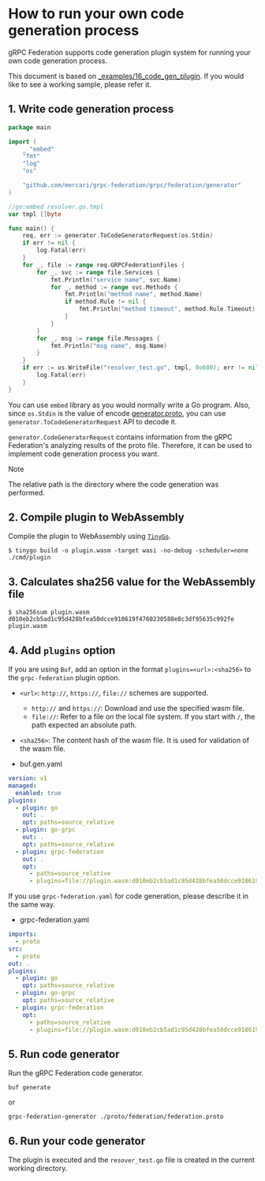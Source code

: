 # How to run your own code generation process

gRPC Federation supports code generation plugin system for running your own code generation process.

This document is based on [_examples/16_code_gen_plugin](./../_examples/16_code_gen_plugin/). If you would like to see a working sample, please refer it.

## 1. Write code generation process

```go
package main

import (
	_ "embed"
	"fmt"
	"log"
	"os"

	"github.com/mercari/grpc-federation/grpc/federation/generator"
)

//go:embed resolver.go.tmpl
var tmpl []byte

func main() {
	req, err := generator.ToCodeGeneratorRequest(os.Stdin)
	if err != nil {
		log.Fatal(err)
	}
	for _, file := range req.GRPCFederationFiles {
		for _, svc := range file.Services {
			fmt.Println("service name", svc.Name)
			for _, method := range svc.Methods {
				fmt.Println("method name", method.Name)
				if method.Rule != nil {
					fmt.Println("method timeout", method.Rule.Timeout)
				}
			}
		}
		for _, msg := range file.Messages {
			fmt.Println("msg name", msg.Name)
		}
	}
	if err := os.WriteFile("resolver_test.go", tmpl, 0o600); err != nil {
		log.Fatal(err)
	}
}
```

You can use `embed` library as you would normally write a Go program. Also, since `os.Stdin` is the value of encode [generator.proto](../proto/grpc/federation/generator.proto), you can use `generator.ToCodeGeneratorRequest` API to decode it.

`generator.CodeGeneratorRequest` contains information from the gRPC Federation's analyzing results of the proto file. Therefore, it can be used to implement code generation process you want.

> [!NOTE]
> The relative path is the directory where the code generation was performed.

## 2. Compile plugin to WebAssembly

Compile the plugin to WebAssembly using [`TinyGo`](https://tinygo.org/).

```console
$ tinygo build -o plugin.wasm -target wasi -no-debug -scheduler=none ./cmd/plugin
```

## 3. Calculates sha256 value for the WebAssembly file

```console
$ sha256sum plugin.wasm
d010eb2cb5ad1c95d428bfea50dcce918619f4760230588e8c3df95635c992fe  plugin.wasm
```

## 4. Add `plugins` option

If you are using `Buf`, add an option in the format `plugins=<url>:<sha256>` to the `grpc-federation` plugin option.

- `<url>`: `http://`, `https://`, `file://` schemes are supported.
  - `http://` and `https://`: Download and use the specified wasm file.
  - `file://`: Refer to a file on the local file system. If you start with `/`, the path expected an absolute path.

- `<sha256>`: The content hash of the wasm file. It is used for validation of the wasm file.

- buf.gen.yaml

```yaml
version: v1
managed:
  enabled: true
plugins:
  - plugin: go
    out: .
    opt: paths=source_relative
  - plugin: go-grpc
    out: .
    opt: paths=source_relative
  - plugin: grpc-federation
    out: .
    opt:
      - paths=source_relative
      - plugins=file://plugin.wasm:d010eb2cb5ad1c95d428bfea50dcce918619f4760230588e8c3df95635c992fe
```

If you use `grpc-federation.yaml` for code generation, please describe it in the same way.

- grpc-federation.yaml

```yaml
imports:
  - proto
src:
  - proto
out: .
plugins:
  - plugin: go
    opt: paths=source_relative
  - plugin: go-grpc
    opt: paths=source_relative
  - plugin: grpc-federation
    opt:
      - paths=source_relative
      - plugins=file://plugin.wasm:d010eb2cb5ad1c95d428bfea50dcce918619f4760230588e8c3df95635c992fe
```

## 5. Run code generator

Run the gRPC Federation code generator.

```console
buf generate
```

or 

```console
grpc-federation-generator ./proto/federation/federation.proto
```

## 6. Run your code generator

The plugin is executed and the `resover_test.go` file is created in the current working directory.